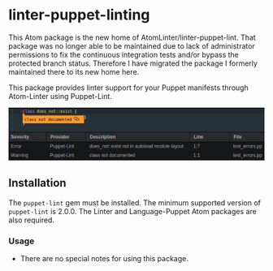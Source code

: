 # linter-puppet-linting

This Atom package is the new home of AtomLinter/linter-puppet-lint. That package was no longer able to be maintained due to lack of administrator permissions to fix the continuous integration tests and/or bypass the protected branch status. Therefore I have migrated the package I formerly maintained there to its new home here.

This package provides linter support for your Puppet manifests through Atom-Linter using Puppet-Lint.

![Preview](https://raw.githubusercontent.com/AtomLinter/linter-puppet-lint/master/linter_puppet_lint.png)

## Installation
The `puppet-lint` gem must be installed. The minimum supported version of `puppet-lint` is 2.0.0. The Linter and Language-Puppet Atom packages are also required.

### Usage
- There are no special notes for using this package.
